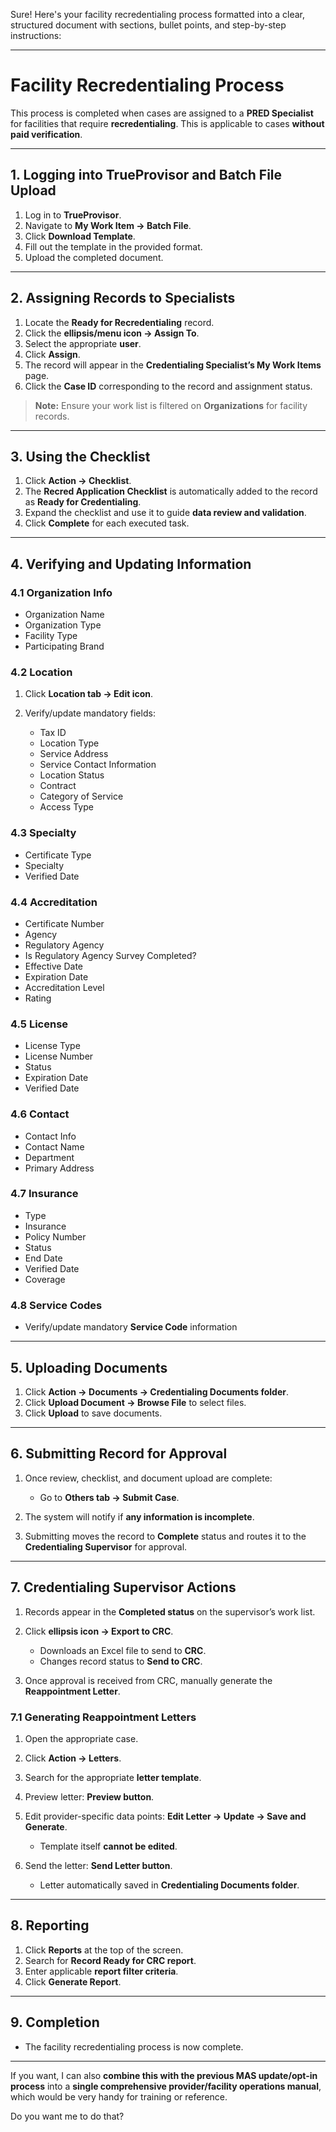 Sure! Here's your facility recredentialing process formatted into a clear, structured document with sections, bullet points, and step-by-step instructions:

---

# **Facility Recredentialing Process**

This process is completed when cases are assigned to a **PRED Specialist** for facilities that require **recredentialing**. This is applicable to cases **without paid verification**.

---

## **1. Logging into TrueProvisor and Batch File Upload**

1. Log in to **TrueProvisor**.
2. Navigate to **My Work Item → Batch File**.
3. Click **Download Template**.
4. Fill out the template in the provided format.
5. Upload the completed document.

---

## **2. Assigning Records to Specialists**

1. Locate the **Ready for Recredentialing** record.
2. Click the **ellipsis/menu icon → Assign To**.
3. Select the appropriate **user**.
4. Click **Assign**.
5. The record will appear in the **Credentialing Specialist’s My Work Items** page.
6. Click the **Case ID** corresponding to the record and assignment status.

> **Note:** Ensure your work list is filtered on **Organizations** for facility records.

---

## **3. Using the Checklist**

1. Click **Action → Checklist**.
2. The **Recred Application Checklist** is automatically added to the record as **Ready for Credentialing**.
3. Expand the checklist and use it to guide **data review and validation**.
4. Click **Complete** for each executed task.

---

## **4. Verifying and Updating Information**

### **4.1 Organization Info**

* Organization Name
* Organization Type
* Facility Type
* Participating Brand

### **4.2 Location**

1. Click **Location tab → Edit icon**.
2. Verify/update mandatory fields:

   * Tax ID
   * Location Type
   * Service Address
   * Service Contact Information
   * Location Status
   * Contract
   * Category of Service
   * Access Type

### **4.3 Specialty**

* Certificate Type
* Specialty
* Verified Date

### **4.4 Accreditation**

* Certificate Number
* Agency
* Regulatory Agency
* Is Regulatory Agency Survey Completed?
* Effective Date
* Expiration Date
* Accreditation Level
* Rating

### **4.5 License**

* License Type
* License Number
* Status
* Expiration Date
* Verified Date

### **4.6 Contact**

* Contact Info
* Contact Name
* Department
* Primary Address

### **4.7 Insurance**

* Type
* Insurance
* Policy Number
* Status
* End Date
* Verified Date
* Coverage

### **4.8 Service Codes**

* Verify/update mandatory **Service Code** information

---

## **5. Uploading Documents**

1. Click **Action → Documents → Credentialing Documents folder**.
2. Click **Upload Document → Browse File** to select files.
3. Click **Upload** to save documents.

---

## **6. Submitting Record for Approval**

1. Once review, checklist, and document upload are complete:

   * Go to **Others tab → Submit Case**.
2. The system will notify if **any information is incomplete**.
3. Submitting moves the record to **Complete** status and routes it to the **Credentialing Supervisor** for approval.

---

## **7. Credentialing Supervisor Actions**

1. Records appear in the **Completed status** on the supervisor’s work list.
2. Click **ellipsis icon → Export to CRC**.

   * Downloads an Excel file to send to **CRC**.
   * Changes record status to **Send to CRC**.
3. Once approval is received from CRC, manually generate the **Reappointment Letter**.

### **7.1 Generating Reappointment Letters**

1. Open the appropriate case.
2. Click **Action → Letters**.
3. Search for the appropriate **letter template**.
4. Preview letter: **Preview button**.
5. Edit provider-specific data points: **Edit Letter → Update → Save and Generate**.

   * Template itself **cannot be edited**.
6. Send the letter: **Send Letter button**.

   * Letter automatically saved in **Credentialing Documents folder**.

---

## **8. Reporting**

1. Click **Reports** at the top of the screen.
2. Search for **Record Ready for CRC report**.
3. Enter applicable **report filter criteria**.
4. Click **Generate Report**.

---

## **9. Completion**

* The facility recredentialing process is now complete.

---

If you want, I can also **combine this with the previous MAS update/opt-in process** into a **single comprehensive provider/facility operations manual**, which would be very handy for training or reference.

Do you want me to do that?
